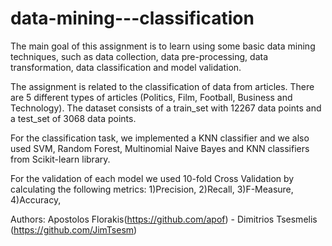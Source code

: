 # data-mining---classification

The main goal of this assignment is to learn using some basic data mining techniques, such as data collection, data pre-processing, data transformation, data classification and model validation.

The assignment is related to the classification of data from articles. There are 5 different types of articles (Politics, Film, Football, Business and Technology).
The dataset consists of a train_set with 12267 data points and a test_set of 3068 data points.

For the classification task, we implemented a KNN classifier and we also used SVM, Random Forest, Multinomial Naive Bayes and KNN classifiers from Scikit-learn library.

For the validation of each model we used 10-fold Cross Validation by calculating the following metrics:
1)Precision, 
2)Recall, 
3)F-Measure, 
4)Accuracy,

Authors: Apostolos Florakis(https://github.com/apof) - Dimitrios Tsesmelis (https://github.com/JimTsesm)
